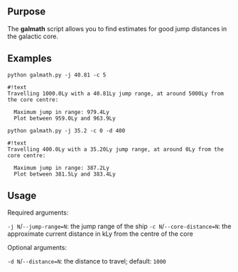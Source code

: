 ## Purpose ##
The **galmath** script allows you to find estimates for good jump distances in the galactic core.

## Examples ##

`python galmath.py -j 40.81 -c 5`

```
#!text
Travelling 1000.0Ly with a 40.81Ly jump range, at around 5000Ly from the core centre:

  Maximum jump in range: 979.4Ly
  Plot between 959.0Ly and 963.9Ly
```

`python galmath.py -j 35.2 -c 0 -d 400`

```
#!text
Travelling 400.0Ly with a 35.20Ly jump range, at around 0Ly from the core centre:

  Maximum jump in range: 387.2Ly
  Plot between 381.5Ly and 383.4Ly
```

## Usage ##

Required arguments:

`-j N`/`--jump-range=N`: the jump range of the ship
`-c N`/`--core-distance=N`: the approximate current distance in kLy from the centre of the core

Optional arguments:

`-d N`/`--distance=N`: the distance to travel; default: `1000`